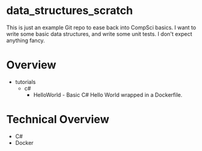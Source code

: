 # data_structures_scratch
This is just an example Git repo to ease back into CompSci basics. I want to write some basic data structures, and write some unit tests. I don't expect anything fancy.

# Overview

* tutorials
    * c#
        * HelloWorld - Basic C# Hello World wrapped in a Dockerfile.

# Technical Overview

* C#
* Docker
